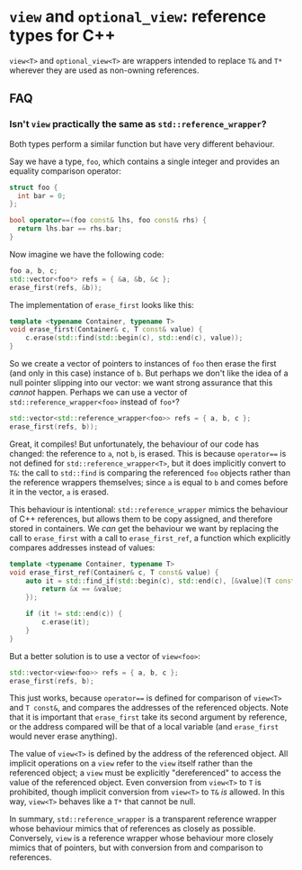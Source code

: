 # `view` and `optional_view`: reference types for C++

`view<T>` and `optional_view<T>` are wrappers intended to replace `T&` and `T*` wherever they are used as non-owning references.

## FAQ

### Isn't `view` practically the same as `std::reference_wrapper`?

Both types perform a similar function but have very different behaviour.

Say we have a type, `foo`, which contains a single integer and provides an equality comparison operator:

```c++
struct foo {
  int bar = 0;
};

bool operator==(foo const& lhs, foo const& rhs) {
  return lhs.bar == rhs.bar;
}
```

Now imagine we have the following code:

```c++
foo a, b, c;
std::vector<foo*> refs = { &a, &b, &c };
erase_first(refs, &b));
```

The implementation of `erase_first` looks like this:

```c++
template <typename Container, typename T>
void erase_first(Container& c, T const& value) {
    c.erase(std::find(std::begin(c), std::end(c), value));
}
```

So we create a vector of pointers to instances of `foo` then erase the first (and only in this case) instance of `b`. But perhaps we don't like the idea of a null pointer slipping into our vector: we want strong assurance that this _cannot_ happen. Perhaps we can use a vector of `std::reference_wrapper<foo>` instead of `foo*`?

```c++
std::vector<std::reference_wrapper<foo>> refs = { a, b, c };
erase_first(refs, b));
```

Great, it compiles! But unfortunately, the behaviour of our code has changed: the reference to `a`, not `b`, is erased. This is because `operator==` is not defined for `std::reference_wrapper<T>`, but it does implicitly convert to `T&`: the call to `std::find` is comparing the referenced `foo` objects rather than the reference wrappers themselves; since `a` is equal to `b` and comes before it in the vector, `a` is erased.

This behaviour is intentional: `std::reference_wrapper` mimics the behaviour of C++ references, but allows them to be copy assigned, and therefore stored in containers. We _can_ get the behaviour we want by replacing the call to `erase_first` with a call to `erase_first_ref`, a function which explicitly compares addresses instead of values:

```c++
template <typename Container, typename T>
void erase_first_ref(Container& c, T const& value) {
    auto it = std::find_if(std::begin(c), std::end(c), [&value](T const& x) {
        return &x == &value;
    });

    if (it != std::end(c)) {
        c.erase(it);
    }
}
```

But a better solution is to use a vector of `view<foo>`:

```c++
std::vector<view<foo>> refs = { a, b, c };
erase_first(refs, b);
```

This just works, because `operator==` is defined for comparison of `view<T>` and `T const&`, and compares the addresses of the referenced objects. Note that it is important that `erase_first` take its second argument by reference, or the address compared will be that of a local variable (and `erase_first` would never erase anything).

The value of `view<T>` is defined by the address of the referenced object. All implicit operations on a `view` refer to the `view` itself rather than the referenced object; a `view` must be explicitly "dereferenced" to access the value of the referenced object. Even conversion from `view<T>` to `T` is prohibited, though implicit conversion from `view<T>` to `T&` _is_ allowed. In this way, `view<T>` behaves like a `T*` that cannot be null.

In summary, `std::reference_wrapper` is a transparent reference wrapper whose behaviour mimics that of references as closely as possible. Conversely, `view` is a reference wrapper whose behaviour more closely mimics that of pointers, but with conversion from and comparison to references.
